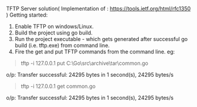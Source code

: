 TFTP Server solution( Implementation of : https://tools.ietf.org/html/rfc1350 )
Getting started:
1. Enable TFTP on windows/Linux.
2. Build the project using go build.
3. Run the project executable - which gets generated after successful go build (i.e. tftp.exe) from command line.
4. Fire the get and put TFTP commands from the command line. eg: 

>tftp -i 127.0.0.1 put C:\Go\src\archive\tar\common.go

o/p: Transfer successful: 24295 bytes in 1 second(s), 24295 bytes/s

>tftp -i 127.0.0.1 get common.go

o/p: Transfer successful: 24295 bytes in 1 second(s), 24295 bytes/s
